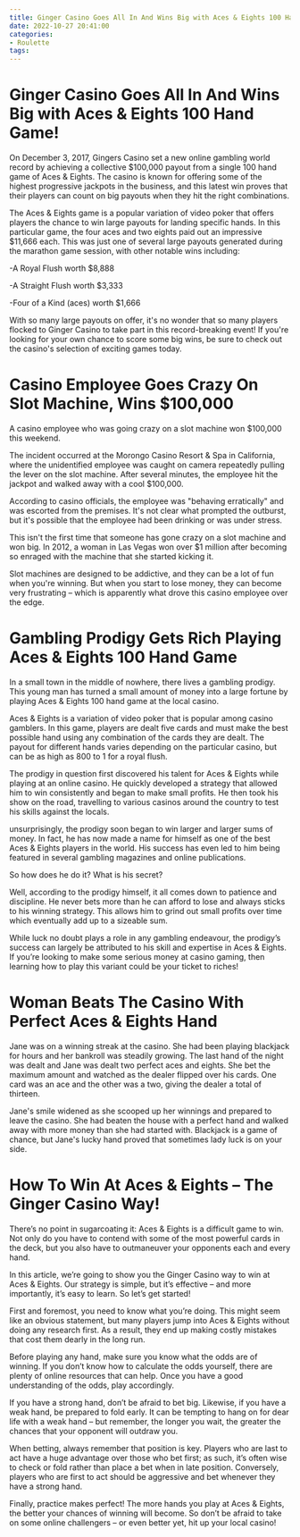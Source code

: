 ```yaml
---
title: Ginger Casino Goes All In And Wins Big with Aces & Eights 100 Hand Game!
date: 2022-10-27 20:41:00
categories:
- Roulette
tags:
---
```



#  Ginger Casino Goes All In And Wins Big with Aces & Eights 100 Hand Game!

On December 3, 2017, Gingers Casino set a new online gambling world record by achieving a collective $100,000 payout from a single 100 hand game of Aces & Eights. The casino is known for offering some of the highest progressive jackpots in the business, and this latest win proves that their players can count on big payouts when they hit the right combinations.

The Aces & Eights game is a popular variation of video poker that offers players the chance to win large payouts for landing specific hands. In this particular game, the four aces and two eights paid out an impressive $11,666 each. This was just one of several large payouts generated during the marathon game session, with other notable wins including:

-A Royal Flush worth $8,888

-A Straight Flush worth $3,333

-Four of a Kind (aces) worth $1,666

With so many large payouts on offer, it's no wonder that so many players flocked to Ginger Casino to take part in this record-breaking event! If you're looking for your own chance to score some big wins, be sure to check out the casino's selection of exciting games today.

#  Casino Employee Goes Crazy On Slot Machine, Wins $100,000 

A casino employee who was going crazy on a slot machine won $100,000 this weekend. 

The incident occurred at the Morongo Casino Resort & Spa in California, where the unidentified employee was caught on camera repeatedly pulling the lever on the slot machine. After several minutes, the employee hit the jackpot and walked away with a cool $100,000. 

According to casino officials, the employee was "behaving erratically" and was escorted from the premises. It's not clear what prompted the outburst, but it's possible that the employee had been drinking or was under stress. 

This isn't the first time that someone has gone crazy on a slot machine and won big. In 2012, a woman in Las Vegas won over $1 million after becoming so enraged with the machine that she started kicking it. 

Slot machines are designed to be addictive, and they can be a lot of fun when you're winning. But when you start to lose money, they can become very frustrating – which is apparently what drove this casino employee over the edge.

#  Gambling Prodigy Gets Rich Playing Aces & Eights 100 Hand Game

In a small town in the middle of nowhere, there lives a gambling prodigy. This young man has turned a small amount of money into a large fortune by playing Aces & Eights 100 hand game at the local casino.

Aces & Eights is a variation of video poker that is popular among casino gamblers. In this game, players are dealt five cards and must make the best possible hand using any combination of the cards they are dealt. The payout for different hands varies depending on the particular casino, but can be as high as 800 to 1 for a royal flush.

The prodigy in question first discovered his talent for Aces & Eights while playing at an online casino. He quickly developed a strategy that allowed him to win consistently and began to make small profits. He then took his show on the road, travelling to various casinos around the country to test his skills against the locals.

 unsurprisingly, the prodigy soon began to win larger and larger sums of money. In fact, he has now made a name for himself as one of the best Aces & Eights players in the world. His success has even led to him being featured in several gambling magazines and online publications.

So how does he do it? What is his secret?

Well, according to the prodigy himself, it all comes down to patience and discipline. He never bets more than he can afford to lose and always sticks to his winning strategy. This allows him to grind out small profits over time which eventually add up to a sizeable sum.

While luck no doubt plays a role in any gambling endeavour, the prodigy’s success can largely be attributed to his skill and expertise in Aces & Eights. If you’re looking to make some serious money at casino gaming, then learning how to play this variant could be your ticket to riches!

#  Woman Beats The Casino With Perfect Aces & Eights Hand

Jane was on a winning streak at the casino. She had been playing blackjack for hours and her bankroll was steadily growing. The last hand of the night was dealt and Jane was dealt two perfect aces and eights. She bet the maximum amount and watched as the dealer flipped over his cards. One card was an ace and the other was a two, giving the dealer a total of thirteen.

Jane's smile widened as she scooped up her winnings and prepared to leave the casino. She had beaten the house with a perfect hand and walked away with more money than she had started with. Blackjack is a game of chance, but Jane's lucky hand proved that sometimes lady luck is on your side.

#  How To Win At Aces & Eights – The Ginger Casino Way!

There’s no point in sugarcoating it: Aces & Eights is a difficult game to win. Not only do you have to contend with some of the most powerful cards in the deck, but you also have to outmaneuver your opponents each and every hand.

In this article, we’re going to show you the Ginger Casino way to win at Aces & Eights. Our strategy is simple, but it’s effective – and more importantly, it’s easy to learn. So let’s get started!

First and foremost, you need to know what you’re doing. This might seem like an obvious statement, but many players jump into Aces & Eights without doing any research first. As a result, they end up making costly mistakes that cost them dearly in the long run.

Before playing any hand, make sure you know what the odds are of winning. If you don’t know how to calculate the odds yourself, there are plenty of online resources that can help. Once you have a good understanding of the odds, play accordingly.

If you have a strong hand, don’t be afraid to bet big. Likewise, if you have a weak hand, be prepared to fold early. It can be tempting to hang on for dear life with a weak hand – but remember, the longer you wait, the greater the chances that your opponent will outdraw you.

When betting, always remember that position is key. Players who are last to act have a huge advantage over those who bet first; as such, it’s often wise to check or fold rather than place a bet when in late position. Conversely, players who are first to act should be aggressive and bet whenever they have a strong hand.

Finally, practice makes perfect! The more hands you play at Aces & Eights, the better your chances of winning will become. So don’t be afraid to take on some online challengers – or even better yet, hit up your local casino!